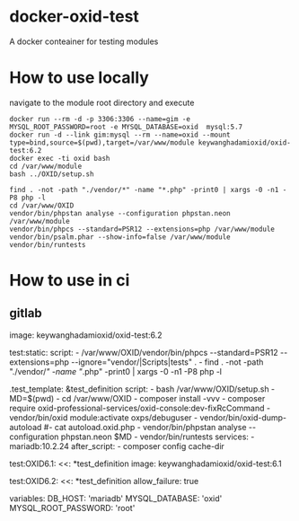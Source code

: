 # docker-oxid-test
A docker conteainer for testing modules


# How to use locally
navigate to the module root directory and execute
```
docker run --rm -d -p 3306:3306 --name=gim -e  MYSQL_ROOT_PASSWORD=root -e MYSQL_DATABASE=oxid  mysql:5.7
docker run -d --link gim:mysql --rm --name=oxid --mount type=bind,source=$(pwd),target=/var/www/module keywanghadamioxid/oxid-test:6.2
docker exec -ti oxid bash
cd /var/www/module
bash ../OXID/setup.sh

find . -not -path "./vendor/*" -name "*.php" -print0 | xargs -0 -n1 -P8 php -l
cd /var/www/OXID
vendor/bin/phpstan analyse --configuration phpstan.neon /var/www/module
vendor/bin/phpcs --standard=PSR12 --extensions=php /var/www/module
vendor/bin/psalm.phar --show-info=false /var/www/module
vendor/bin/runtests 
```

# How to use in ci

## gitlab

image: keywanghadamioxid/oxid-test:6.2

test:static:
  script:
    - /var/www/OXID/vendor/bin/phpcs --standard=PSR12 --extensions=php --ignore="vendor/|Scripts|tests" .
    - find . -not -path "./vendor/*" -name "*.php" -print0 | xargs -0 -n1 -P8 php -l

.test_template: &test_definition
  script:
    - bash /var/www/OXID/setup.sh
    - MD=$(pwd)
    - cd /var/www/OXID
    - composer install -vvv
    - composer require oxid-professional-services/oxid-console:dev-fixRcCommand
    - vendor/bin/oxid module:activate oxps/debuguser
    - vendor/bin/oxid-dump-autoload
    #- cat autoload.oxid.php
    - vendor/bin/phpstan analyse --configuration phpstan.neon $MD
    - vendor/bin/runtests
  services:
    - mariadb:10.2.24
  after_script:
    - composer config cache-dir

test:OXID6.1:
  <<: *test_definition
  image: keywanghadamioxid/oxid-test:6.1

test:OXID6.2:
  <<: *test_definition
  allow_failure: true

variables:
  DB_HOST: 'mariadb'
  MYSQL_DATABASE: 'oxid'
  MYSQL_ROOT_PASSWORD: 'root'

